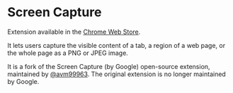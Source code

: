 # Screen Capture
Extension available in the
[Chrome Web Store](https://chrome.google.com/webstore/detail/screen-capture/ghihpjhpgdepnohngpgfcmcijmkggpaf).

It lets users capture the visible content of a tab, a region of a web page, or
the whole page as a PNG or JPEG image.

It is a fork of the Screen Capture (by Google) open-source extension, maintained
by [@avm99963](https://www.avm99963.com). The original extension is no longer
maintained by Google.
